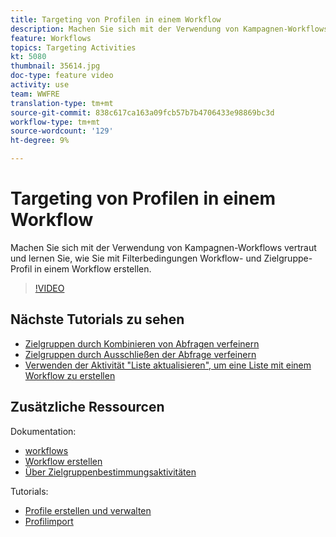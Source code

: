 ```yaml
---
title: Targeting von Profilen in einem Workflow
description: Machen Sie sich mit der Verwendung von Kampagnen-Workflows vertraut und lernen Sie, wie Sie mit Filterbedingungen Workflow- und Zielgruppe-Profil in einem Workflow erstellen.
feature: Workflows
topics: Targeting Activities
kt: 5080
thumbnail: 35614.jpg
doc-type: feature video
activity: use
team: WWFRE
translation-type: tm+mt
source-git-commit: 838c617ca163a09fcb57b7b4706433e98869bc3d
workflow-type: tm+mt
source-wordcount: '129'
ht-degree: 9%

---
```



# Targeting von Profilen in einem Workflow

Machen Sie sich mit der Verwendung von Kampagnen-Workflows vertraut und lernen Sie, wie Sie mit Filterbedingungen Workflow- und Zielgruppe-Profil in einem Workflow erstellen.

>[!VIDEO](https://video.tv.adobe.com/v/35614?quality=12)

## Nächste Tutorials zu sehen

* [Zielgruppen durch Kombinieren von Abfragen verfeinern](/help/automating-with-workflows/refining-targets-by-combining-query-results.md)
* [Zielgruppen durch Ausschließen der Abfrage verfeinern](/help/automating-with-workflows/refining-targets-by-excluding-query-results.md)
* [Verwenden der Aktivität &quot;Liste aktualisieren&quot;, um eine Liste mit einem Workflow zu erstellen](/help/automating-with-workflows/using-the-update-list-activity.md)

## Zusätzliche Ressourcen

Dokumentation:

* [workflows](https://docs.adobe.com/content/help/en/campaign-classic/using/automating-with-workflows/introduction/about-workflows.html)
* [Workflow erstellen    ](https://docs.adobe.com/content/help/en/campaign-classic-learn/tutorials/getting-started/creating-a-workflow.html)
* [Über Zielgruppenbestimmungsaktivitäten](https://docs.adobe.com/content/help/en/campaign-classic/using/automating-with-workflows/targeting-activities/about-targeting-activities.html)

Tutorials:

* [Profile erstellen und verwalten](/help/profile-management/create-and-manage-profiles.md)
* [Profilimport](/help/data-management/importing-profiles.md)  
